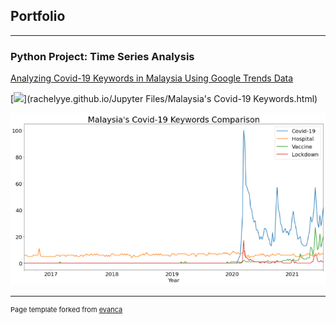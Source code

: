 ## Portfolio

---

### Python Project: Time Series Analysis

[Analyzing Covid-19 Keywords in Malaysia Using Google Trends Data](/sample_page)


[![](https://img.shields.io/badge/Jupyter-Open%20Notebook-FFA500?logo=Jupyter)](rachelyye.github.io/Jupyter Files/Malaysia's Covid-19 Keywords.html)


<img src="images/Malaysia's Covid-19 Keywords.png"/>





---
<p style="font-size:11px">Page template forked from <a href="https://github.com/evanca/quick-portfolio">evanca</a></p>
<!-- Remove above link if you don't want to attibute -->
